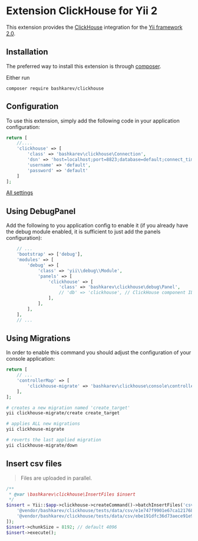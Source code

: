 Extension ClickHouse for Yii 2
==============================

This extension provides the [ClickHouse](https://clickhouse.yandex/) integration for the [Yii framework 2.0](http://www.yiiframework.com).

Installation
------------

The preferred way to install this extension is through [composer](http://getcomposer.org/download/).

Either run

```
composer require bashkarev/clickhouse
```


Configuration
-------------

To use this extension, simply add the following code in your application configuration:

```php
return [
    //....
    'clickhouse' => [
        'class' => 'bashkarev\clickhouse\Connection',
        'dsn' => 'host=localhost;port=8823;database=default;connect_timeout_with_failover_ms=10',
        'username' => 'default',
        'password' => 'default'
    ]
];
```

[All settings](https://clickhouse.yandex/reference_en.html#Settings)


Using DebugPanel
----------------

Add the following to you application config to enable it (if you already have the debug module
enabled, it is sufficient to just add the panels configuration):

```php
    // ...
    'bootstrap' => ['debug'],
    'modules' => [
        'debug' => [
            'class' => 'yii\\debug\\Module',
            'panels' => [
                'clickhouse' => [
                    'class' => 'bashkarev\clickhouse\debug\Panel',
                    // 'db' => 'clickhouse', // ClickHouse component ID, defaults to `db`. Uncomment and change this line, if you registered component with a different ID.
                ],
            ],
        ],
    ],
    // ...
```

Using Migrations
----------------

In order to enable this command you should adjust the configuration of your console application:

```php
return [
    // ...
    'controllerMap' => [
        'clickhouse-migrate' => 'bashkarev\clickhouse\console\controllers\MigrateController'
    ],
];
```

```bash
# creates a new migration named 'create_target'
yii clickhouse-migrate/create create_target

# applies ALL new migrations
yii clickhouse-migrate

# reverts the last applied migration
yii clickhouse-migrate/down
```

Insert csv files
----------------

> Files are uploaded in parallel.

```php 
/**
 * @var \bashkarev\clickhouse\InsertFiles $insert
 */
$insert = Yii::$app->clickhouse->createCommand()->batchInsertFiles('csv',[
    '@vendor/bashkarev/clickhouse/tests/data/csv/e1e747f9901e67ca121768b36921fbae.csv',
    '@vendor/bashkarev/clickhouse/tests/data/csv/ebe191dfc36d73aece91e92007d24e3e.csv',
]);
$insert->chunkSize = 8192; // default 4096
$insert->execute();
```

